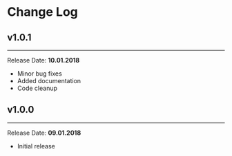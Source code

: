 # Change Log

## v1.0.1
---
Release Date: **10.01.2018**

- Minor bug fixes
- Added documentation
- Code cleanup

## v1.0.0
---
Release Date: **09.01.2018**

- Initial release
